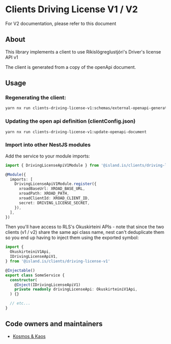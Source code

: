 # Clients Driving License V1 / V2

For V2 documentation, please refer to this document

## About

This library implements a client to use Ríkislögreglustjóri's
Driver's license API v1

The client is generated from a copy of the openApi document.

## Usage

### Regenerating the client:

```sh
yarn nx run clients-driving-license-v1:schemas/external-openapi-generator
```

### Updating the open api definition (clientConfig.json)

```sh
yarn nx run clients-driving-license-v1:update-openapi-document
```

### Import into other NestJS modules

Add the service to your module imports:

```typescript
import { DrivingLicenseApiV1Module } from '@island.is/clients/driving-license-v1'

@Module({
  imports: [
    DrivingLicenseApiV1Module.register({
      xroadBaseUrl: XROAD_BASE_URL,
      xroadPath: XROAD_PATH,
      xroadClientId: XROAD_CLIENT_ID,
      secret: DRIVING_LICENSE_SECRET,
    }),
  ],
})
```

Then you'll have access to RLS's Okuskirteini APIs - note that since the two
clients (v1 / v2) share the same api class name, nest can't deduplicate them
so you end up having to inject them using the exported symbol:

```typescript
import {
  OkuskirteiniV1Api,
  IDrivingLicenseApiV1,
} from '@island.is/clients/driving-license-v1'

@Injectable()
export class SomeService {
  constructor(
    @Inject(IDrivingLicenseApiV1)
    private readonly drivingLicenseApi: OkuskirteiniV1Api,
  ) {}

  // etc...
}
```

## Code owners and maintainers

- [Kosmos & Kaos](https://github.com/orgs/island-is/teams/kosmos-og-kaos/members)
